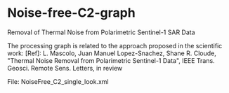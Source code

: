 # Noise-free-C2-graph
Removal of Thermal Noise from Polarimetric Sentinel-1 SAR Data

The processing graph is related to the approach proposed in the scientific work:
[Ref]: L. Mascolo, Juan Manuel Lopez-Snachez, Shane R. Cloude, "Thermal Noise Removal from Polarimetric Sentinel-1 Data", IEEE Trans. Geosci. Remote Sens. Letters, in review

File: NoiseFree_C2_single_look.xml
